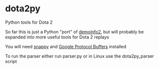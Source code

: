 dota2py
=======

Python tools for Dota 2

So far this is just a Python "port" of [demoinfo2](https://developer.valvesoftware.com/wiki/Dota_2_Demo_Format), but will probably be expanded into more useful tools for Dota 2 replays

You will need [snappy](http://code.google.com/p/snappy/) and [Google Protocol Buffers](https://developers.google.com/protocol-buffers/) installed

To run the parser either run parser.py or in Linux use the dota2py_parser script
